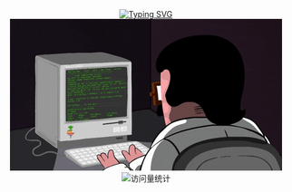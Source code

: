 <!-- dynamic typing effect 动态打字效果 -->

<div align="center">
    <a href="https://blog.sunguoqi.com/">
      <img src="https://readme-typing-svg.demolab.com?font=Fira+Code&pause=1000&width=435&lines=console.log(%22Hello%2C%20World%22);Have a good day!&center=true&size=27" alt="Typing SVG" />
    </a>
  </div>

<!-- knock code pictures 敲代码的图片 -->
<div align="center">
  <img src="https://github.com/yygg/yygg/blob/main/images/coding.gif"/><br>
</div>

<!-- profile logo 个人资料徽标 -->
<div align="center">
  <!-- visitor statistics logo 访客数统计徽标 -->
  <img src="https://komarev.com/ghpvc/?username=yygg&label=Views&color=0e75b6&style=flat" alt="访问量统计" />
</div>